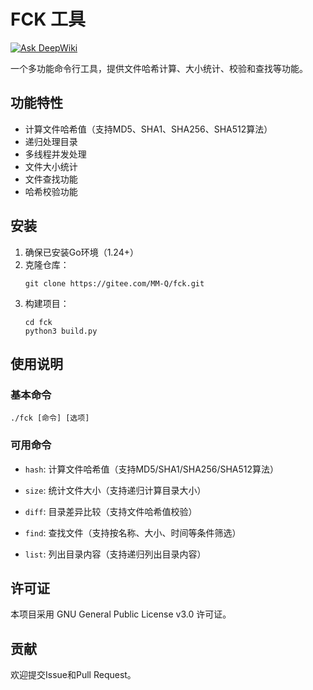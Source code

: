 # FCK 工具

[![Ask DeepWiki](https://deepwiki.com/badge.svg)](https://deepwiki.com/QiaoMuDe/fck)

一个多功能命令行工具，提供文件哈希计算、大小统计、校验和查找等功能。

## 功能特性

- 计算文件哈希值（支持MD5、SHA1、SHA256、SHA512算法）
- 递归处理目录
- 多线程并发处理
- 文件大小统计
- 文件查找功能
- 哈希校验功能

## 安装

1. 确保已安装Go环境（1.24+）
2. 克隆仓库：
   ```
   git clone https://gitee.com/MM-Q/fck.git
   ```
3. 构建项目：
   ```
   cd fck
   python3 build.py
   ```

## 使用说明

### 基本命令

```
./fck [命令] [选项]
```

### 可用命令

- `hash`: 计算文件哈希值（支持MD5/SHA1/SHA256/SHA512算法）

- `size`: 统计文件大小（支持递归计算目录大小）

- `diff`: 目录差异比较（支持文件哈希值校验）

- `find`: 查找文件（支持按名称、大小、时间等条件筛选）

- `list`: 列出目录内容（支持递归列出目录内容）

## 许可证

本项目采用 GNU General Public License v3.0 许可证。

## 贡献

欢迎提交Issue和Pull Request。